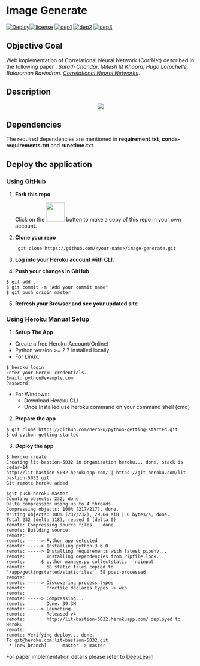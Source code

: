 # Image Generate

[![Deploy](https://www.herokucdn.com/deploy/button.svg)](https://image-generate.herokuapp.com/)[![license](https://img.shields.io/badge/License-MIT-brightgreen.svg)](https://github.com/channelCS/digit-identify/blob/master/LICENSE) [![dep1](https://img.shields.io/badge/Tensorflow-1.3+-orange.svg)](https://www.tensorflow.org/) [![dep2](https://img.shields.io/badge/Keras-2.1+-red.svg)](https://keras.io/) [![dep3](https://img.shields.io/badge/Python-2.7+-blue.svg)](https://www.python.org/)

## Objective Goal

Web implementation of Correlational Neural Network (CorrNet) described in the following paper : *Sarath Chandar, Mitesh M Khapra, Hugo Larochelle, Balaraman Ravindran. [Correlational Neural Networks](https://arxiv.org/pdf/1504.07225.pdf)*. 


## Description
<div align="center">    
   <img src="https://cloud.githubusercontent.com/assets/22491381/26366765/e31809d2-4009-11e7-80e2-d79cfd04a418.PNG" />
</div>

## Dependencies

The required dependencies are mentioned in **requirement.txt**, **conda-requirements.txt** and **runetime.txt**. 


## Deploy the application

### Using GitHub
1. **Fork this repo**

    Click on the <img src = "https://github.com/akshitac8/github-buttons/blob/master/2x/github_fork.png" width=50 /> 
    button to make a copy of this repo in your own account.
2. **Clone your repo**

        git clone https://github.com/<your-name>/image-generate.git
    
3. **Log into your Heroku account with CLI.**
4. **Push your changes in GitHub**

```
$ git add .
$ git commit -m "Add your commit name"
$ git push origin master
```
5. **Refresh your Browser and see your updated site**



### Using Heroku Manual Setup

1. **Setup The App**
- Create a free Heroku Account(Online)
- Python version >= 2.7 installed locally
- For Linux:
```
$ heroku login
Enter your Heroku credentials.
Email: python@example.com
Password:
```
- For Windows:
  - Download Heroku CLI
  - Once Installed use heroku command on your command shell (cmd)

2. **Prepare the app**

```
$ git clone https://github.com/heroku/python-getting-started.git
$ cd python-getting-started
```

3. **Deploy the app**

```
$ heroku create
Creating lit-bastion-5032 in organization heroku... done, stack is cedar-14
http://lit-bastion-5032.herokuapp.com/ | https://git.heroku.com/lit-bastion-5032.git
Git remote heroku added

```

```
$git push heroku master
Counting objects: 232, done.
Delta compression using up to 4 threads.
Compressing objects: 100% (217/217), done.
Writing objects: 100% (232/232), 29.64 KiB | 0 bytes/s, done.
Total 232 (delta 118), reused 0 (delta 0)
remote: Compressing source files... done.
remote: Building source:
remote:
remote: -----> Python app detected
remote: -----> Installing python-3.6.0
remote: -----> Installing requirements with latest pipenv...
remote:        Installing dependencies from Pipfile.lock...
remote:      $ python manage.py collectstatic --noinput
remote:        58 static files copied to '/app/gettingstarted/staticfiles', 58 post-processed.
remote:
remote: -----> Discovering process types
remote:        Procfile declares types -> web
remote:
remote: -----> Compressing...
remote:        Done: 39.3M
remote: -----> Launching...
remote:        Released v4
remote:        http://lit-bastion-5032.herokuapp.com/ deployed to Heroku
remote:
remote: Verifying deploy... done.
To git@heroku.com:lit-bastion-5032.git
 * [new branch]      master -> master

```

For paper implementation details please refer to [DeepLearn](https://github.com/GauravBh1010tt/DeepLearn/tree/master/CorrNet) 

